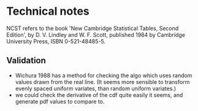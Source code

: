 # Technical notes

NCST refers to the book 'New Cambridge Statistical Tables, Second Edition', by D. V. Lindley and W. F. Scott, published 1984 by Cambridge University Press, ISBN 0-521-48485-5.

## Validation
- Wichura 1988 has a method for checking the algo which uses random values drawn from the real line. (It seems more sensible to transform evenly spaced uniform variates, than random uniform variates.)
- we could check the derivative of the cdf quite easily it seems, and generate pdf values to compare to.
